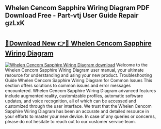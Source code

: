 ## Whelen Cencom Sapphire Wiring Diagram PDF Download Free - Part-vtj User Guide Repair gzLxK

# <h2><a href="http://dfsaem.blite.top/?on=Whelen+Cencom+Sapphire+Wiring+Diagram">🔗Download New 👉🔴 Whelen Cencom Sapphire Wiring Diagram</a></h2>

[![Whelen Cencom Sapphire Wiring Diagram download](https://i.imgur.com/lujVjoI.png)](http://dfsaem.blite.top/?on=Whelen+Cencom+Sapphire+Wiring+Diagram)
Welcome to the Whelen Cencom Sapphire Wiring Diagram user manual, your ultimate resource for understanding and using your new product. Troubleshooting Guide Whelen Cencom Sapphire Wiring Diagram for Common Issues This section offers solutions to common issues and error messages encountered. Whelen Cencom Sapphire Wiring Diagram advanced features include augmented reality, customizable profiles, automatic software updates, and voice recognition, all of which can be accessed and customized through the user interface. We trust that the Whelen Cencom Sapphire Wiring Diagram has been an accurate and detailed resource in your efforts to master your new device. In case of any queries or concerns, please do not hesitate to reach out to our customer service team.
